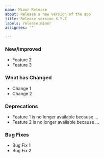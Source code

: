 ```yaml
---
name: Minor Release
about: Release a new version of the app
title: Release version X.Y.Z
labels: release:minor
assignees: ''

---
```


### New/Improved
- Feature 2
- Feature 3

### What has Changed
- Change 1
- Change 2

### Deprecations
- Feature 1 is no longer available because ...
- Feature 2 is no longer available because ...

### Bug Fixes
- Bug Fix 1
- Bug Fix 2
